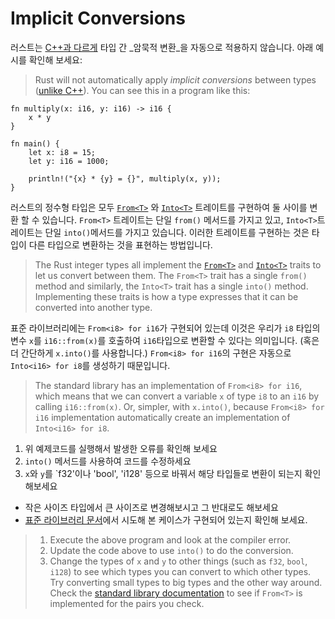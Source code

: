 # Implicit Conversions

러스트는 [C++과 다르게][3] 타입 간 _암묵적 변환_을 자동으로 적용하지 않습니다.
아래 예시를 확인해 보세요:
> Rust will not automatically apply _implicit conversions_ between types ([unlike
> C++][3]). You can see this in a program like this:

```rust,editable,compile_fail
fn multiply(x: i16, y: i16) -> i16 {
    x * y
}

fn main() {
    let x: i8 = 15;
    let y: i16 = 1000;

    println!("{x} * {y} = {}", multiply(x, y));
}
```

러스트의 정수형 타입은 모두 [`From<T>`][1] 와 [`Into<T>`][2] 트레이트를 구현하여 둘 사이를 변환 할 수 있습니다.
`From<T>` 트레이트는 단일 `from()` 메서드를 가지고 있고, `Into<T>`트레이트는 단일 `into()`메서드를 가지고 있습니다.
이러한 트레이트를 구현하는 것은 타입이 다른 타입으로 변환하는 것을 표현하는 방법입니다.

> The Rust integer types all implement the [`From<T>`][1] and [`Into<T>`][2]
> traits to let us convert between them. The `From<T>` trait has a single `from()`
> method and similarly, the `Into<T>` trait has a single `into()` method.
> Implementing these traits is how a type expresses that it can be converted into
> another type.

표준 라이브러리에는 `From<i8> for i16`가 구현되어 있는데 이것은 우리가 `i8` 타입의 변수 `x`를 `i16::from(x)`를 호출하여 `i16`타입으로 변환할 수 있다는 의미입니다. 
(혹은 더 간단하게 `x.into()`를 사용합니다.)
`From<i8> for i16`의 구현은 자동으로 `Into<i16> for i8`를 생성하기 때문입니다.

> The standard library has an implementation of `From<i8> for i16`, which means
> that we can convert a variable `x` of type `i8` to an `i16` by calling 
> `i16::from(x)`. Or, simpler, with `x.into()`, because `From<i8> for i16`
> implementation automatically create an implementation of `Into<i16> for i8`.

1. 위 예제코드를 실행해서 발생한 오류를 확인해 보세요
2. `into()` 메서드를 사용하여 코드를 수정하세요 
3. `x`와 `y`를 `f32'이나 'bool', 'i128' 등으로 바꿔서 해당 타입들로 변환이 되는지 확인해보세요 
  - 작은 사이즈 타입에서 큰 사이즈로 변경해보시고 그 반대로도 해보세요 
  - [표준 라이브러리 문서][1]에서 시도해 본 케이스가 구현되어 있는지 확인해 보세요.

> 1. Execute the above program and look at the compiler error.
> 2. Update the code above to use `into()` to do the conversion.
> 3. Change the types of `x` and `y` to other things (such as `f32`, `bool`,
   `i128`) to see which types you can convert to which other types. Try
   converting small types to big types and the other way around. Check the
   [standard library documentation][1] to see if `From<T>` is implemented for
   the pairs you check.

[1]: https://doc.rust-lang.org/std/convert/trait.From.html
[2]: https://doc.rust-lang.org/std/convert/trait.Into.html
[3]: https://en.cppreference.com/w/cpp/language/implicit_conversion
